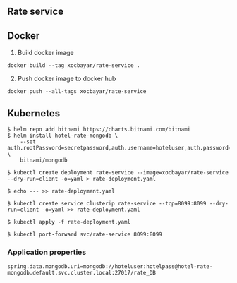 ## Rate service

## Docker 

1. Build docker image
```
docker build --tag xocbayar/rate-service .
```
2. Push docker image to docker hub
```
docker push --all-tags xocbayar/rate-service
```

## Kubernetes
```
$ helm repo add bitnami https://charts.bitnami.com/bitnami
$ helm install hotel-rate-mongodb \
    --set auth.rootPassword=secretpassword,auth.username=hoteluser,auth.password=hotelpass,auth.database=rate_DB \
    bitnami/mongodb

$ kubectl create deployment rate-service --image=xocbayar/rate-service --dry-run=client -o=yaml > rate-deployment.yaml 

$ echo --- >> rate-deployment.yaml

$ kubectl create service clusterip rate-service --tcp=8099:8099 --dry-run=client -o=yaml >> rate-deployment.yaml

$ kubectl apply -f rate-deployment.yaml

$ kubectl port-forward svc/rate-service 8099:8099
```
### Application properties
```
spring.data.mongodb.uri=mongodb://hoteluser:hotelpass@hotel-rate-mongodb.default.svc.cluster.local:27017/rate_DB
```